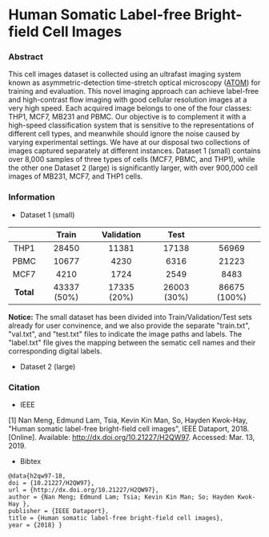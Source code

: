 # Human Somatic Label-free Bright-field Cell Images
### Abstract
This cell images dataset is collected using an ultrafast imaging system known as asymmetric-detection time-stretch optical microscopy ([ATOM](https://www.nature.com/articles/srep03656)) for training and evaluation. This novel imaging approach can achieve label-free and high-contrast flow imaging with good cellular resolution images at a very high speed. Each acquired image belongs to one of the four classes: THP1, MCF7, MB231 and PBMC. Our objective is to complement it with a high-speed classification system that is sensitive to the representations of different cell types, and meanwhile should ignore the noise caused by varying experimental settings. We have at our disposal two collections of images captured separately at different instances. Dataset 1 (small) contains over 8,000 samples of three types of cells (MCF7, PBMC, and THP1), while the other one Dataset 2 (large) is significantly larger, with over 900,000 cell images of MB231, MCF7, and THP1 cells.

### Information
* Dataset 1 (small)


|           |    Train    |  Validation |     Test    |              |
|:---------:|:-----------:|:-----------:|:-----------:|:------------:|
|    THP1   |    28450    |    11381    |    17138    |     56969    |
|    PBMC   |    10677    |     4230    |     6316    |     21223    |
|    MCF7   |     4210    |     1724    |     2549    |     8483     |
| **Total** | 43337 (50%) | 17335 (20%) | 26003 (30%) | 86675 (100%) |

**Notice:** The small dataset has been divided into Train/Validation/Test sets already for user convinence, and we also provide the separate "train.txt", "val.txt", and "test.txt" files to indicate the image paths and labels. The "label.txt" file gives the mapping between the sematic cell names and their corresponding digital labels.

* Dataset 2 (large)



### Citation

* IEEE

[1] Nan Meng, Edmund Lam, Tsia, Kevin Kin Man, So, Hayden Kwok-Hay, "Human somatic label-free bright-field cell images", IEEE Dataport, 2018. [Online]. Available: http://dx.doi.org/10.21227/H2QW97. Accessed: Mar. 13, 2019.

* Bibtex
```
@data{h2qw97-18,
doi = {10.21227/H2QW97},
url = {http://dx.doi.org/10.21227/H2QW97},
author = {Nan Meng; Edmund Lam; Tsia; Kevin Kin Man; So; Hayden Kwok-Hay },
publisher = {IEEE Dataport},
title = {Human somatic label-free bright-field cell images},
year = {2018} }
```
